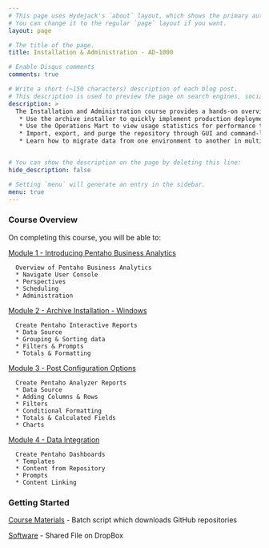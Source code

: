 ```yaml
---
# This page uses Hydejack's `about` layout, which shows the primary author's picture and about text at the top.
# You can change it to the regular `page` layout if you want.
layout: page

# The title of the page.
title: Installation & Administration - AD-1000

# Enable Disqus comments
comments: true

# Write a short (~150 characters) description of each blog post.
# This description is used to preview the page on search engines, social media, etc.
description: >
  The Installation and Administration course provides a hands-on overview of the processes for installing, configuring, administering and maintaining the Pentaho Business Analytics suite of products. Through a mixture of interactive instructor-led activities and exercises, students learn the key concepts and utilities to administer the Pentaho Business Analytics suite of products:
   * Use the archive installer to quickly implement production deployments of the Pentaho platform, speeding time-to-value. This process includes installing and   connecting to the Pentaho Enterprise Repository, Scheduler, and Audit databases.
   * Use the Operations Mart to view usage statistics for performance tuning.
   * Import, export, and purge the repository through GUI and command-line tools.
   * Learn how to migrate data from one environment to another in multiple scenarios.


# You can show the description on the page by deleting this line:
hide_description: false

# Setting `menu` will generate an entry in the sidebar.
menu: true
---
```


### Course Overview

On completing this course, you will be able to:

[Module 1 - Introducing Pentaho Business Analytics](AD1000.1.md)
```
  Overview of Pentaho Business Analytics
  * Navigate User Console
  * Perspectives
  * Scheduling
  * Administration
```
[Module 2 - Archive Installation - Windows](AD1000.2.md)
```
  Create Pentaho Interactive Reports
  * Data Source
  * Grouping & Sorting data
  * Filters & Prompts
  * Totals & Formatting
```  

[Module 3 - Post Configuration Options](AD1000.3.md)
```
  Create Pentaho Analyzer Reports
  * Data Source
  * Adding Columns & Rows
  * Filters
  * Conditional Formatting
  * Totals & Calculated Fields
  * Charts
```

[Module 4 - Data Integration](BA1000.4.md)
```
  Create Pentaho Dashboards
  * Templates
  * Content from Repository
  * Prompts
  * Content Linking
```

### Getting Started

[Course Materials](/scripts/course_materials.cmd) - Batch script which downloads GitHub repositories

[Software](https://www.dropbox.com/sh/6nl31ts10sjimnr/AADFXjTek4f9ANyBivVVAhqFa?dl=0) - Shared File on DropBox

